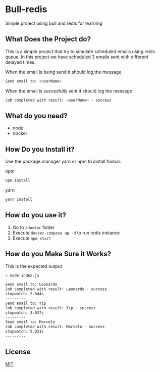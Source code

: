 # Bull-redis

Simple project using bull and redis for learning

## What Does the Project do?
This is a simple project that try to simulate scheduled emails using redis queue. In this project we have scheduled 3 emails sent with different delayed times.

When the email is being send it should log the message<br>
```bash
Send email to: <userName>
```
When the email is succesfully sent it should log the message<br>
```bash
Job completed with result: <userName> - success
```

## What do you need?
- node
- docker

## How Do you Install it?

Use the package manager yarn or npm to install foobar.

npm
```bash
npm install
```

yarn

```bash
yarn install
```

## How do you use it?

1. Go to `/docker` folder
2. Execute `docker-compose up -d` to run redis instance
3. Execute `npm start`


## How do you Make Sure it Works?
This is the expected output
```bash
> node index.js

Send email to: Leonardo
Job completed with result: Leonardo - success
stopwatch: 2.044s
---------
Send email to: Yip
Job completed with result: Yip - success
stopwatch: 3.037s
---------
Send email to: Marcelo
Job completed with result: Marcelo - success
stopwatch: 5.021s
---------
```

## License
[MIT](https://choosealicense.com/licenses/mit/)
